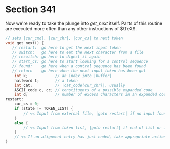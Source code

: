 # Section 341

Now we're ready to take the plunge into *get_next* itself.
Parts of this routine are executed more often than any other instructions of $\TeX$.

```c parser/get_next_token.c
// sets |cur_cmd|, |cur_chr|, |cur_cs| to next token
void get_next() {
   // restart:  go here to get the next input token
   // switch:   go here to eat the next character from a file
   // reswitch: go here to digest it again
   // start_cs: go here to start looking for a control sequence
   // found:    go here when a control sequence has been found
   // return    go here when the next input token has been got
    int k;            // an index into |buffer|
    halfword t;       // a token
    int cat;          // |cat_code(cur_chr)|, usually
    ASCII_code c, cc; // constituents of a possible expanded code
    int d;            // number of excess characters in an expanded code
restart:
    cur_cs = 0;
    if (state != TOKEN_LIST) {
        // << Input from external file, |goto restart| if no input found >>
    }
    else {
        // << Input from token list, |goto restart| if end of list or if a parameter needs to be expanded >>=
    }
    // << If an alignment entry has just ended, take appropriate action >>
}
```
